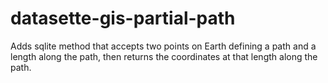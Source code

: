 # datasette-gis-partial-path
Adds sqlite method that accepts two points on Earth defining a path and a length along the path, then returns the  coordinates at that length along the path.
